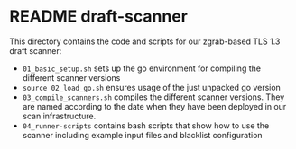 # README draft-scanner

This directory contains the code and scripts for our zgrab-based TLS 1.3 draft scanner:

* `01_basic_setup.sh` sets up the go environment for compiling the different scanner versions
* `source 02_load_go.sh` ensures usage of the just unpacked go version
* `03_compile_scanners.sh` compiles the different scanner versions. They are named according to the date when they have been deployed in our scan infrastructure.
* `04_runner-scripts` contains bash scripts that show how to use the scanner including example input files and blacklist configuration

